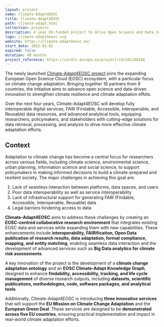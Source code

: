 ```yaml
---
layout: project
name: Climate-Adapt4EOSC
title: Climate-Adapt4EOSC
path: climate-adapt.html
collection: projects
description: 4 year EU-funded project to drive Open Science and Data Innovation for Greater Climate Resilience
logo: climate-adapt4eosc.svg
website: https://climate-adapt4eosc.eu/
start_date: 2025-01-01
expired: false
duration: 48 months
project_reference: https://cordis.europa.eu/project/id/101188248
---
```


The newly launched [Climate-Adapt4EOSC project](https://climate-adapt4eosc.eu/) joins the expanding European Open Science Cloud (EOSC) ecosystem, with a particular focus on climate change adaptation. Bringing together 18 partners from 9 countries, the initiative aims to advance open science and data-driven innovation to strengthen climate resilience and climate adaptation effots. 

Over the next four years, Climate-Adapt4EOSC will develop fully interoperable digital services, FAIR (Findable, Accessible, Interoperable, and Reusable) data resources, and advanced analytical tools, equipping researchers, policymakers, and stakeholders with cutting-edge solutions for data retrieval, processing, and analysis to drive more effective climate adaptation efforts.


## Context

Adaptation to climate change has become a central focus for researchers across various fields, including climate science, environmental science, urban planning, information science and social science, to support policymakers in making informed decisions to build a climate-prepared and resilient society. The major challenges in achieving this goal are: 

1. Lack of seamless interaction between platforms, data spaces, and users  
2. Poor data interoperability as well as service interoperability  
3. Lack of infrastructural support for generating FAIR (Findable, Accessible, Interoperable, Reusable) data  
4. Legal barriers hindering access to data

**Climate-Adapt4EOSC** aims to address these challenges by creating an **EOSC-centred collaborative research environment** that integrates existing EOSC data and services while expanding them with new capabilities. These enhancements include **interoperability, FAIRification, Open Data publication of research results, data adaptation, format compliance, mapping, and entity matching**, enabling seamless data interaction and the development of advanced services such as **Big Data analytics for climate risk assessments**.

A key innovation of the project is the development of a **climate change adaptation ontology** and an **EOSC Climate-Adapt Knowledge Graph**, designed to enhance **findability, accessibility, tracking, and life cycle management** of diverse research outputs, including **datasets, scientific publications, methodologies, code, software packages, and analytical tools**.

Additionally, Climate-Adapt4EOSC is introducing **three innovative services** that will support the **EU Mission on Climate Change Adaptation** and the **European Green Deal**. These services are designed to be **demonstrated across five EU countries**, ensuring practical implementation and impact in real-world climate adaptation efforts.